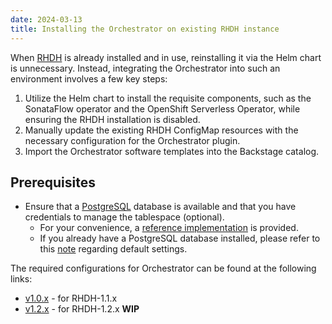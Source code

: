```yaml
---
date: 2024-03-13
title: Installing the Orchestrator on existing RHDH instance
---
```


When [RHDH](https://developers.redhat.com/rhdh) is already installed and in use, reinstalling it via the Helm chart is unnecessary. Instead, integrating the Orchestrator into such an environment involves a few key steps:

1. Utilize the Helm chart to install the requisite components, such as the SonataFlow operator and the OpenShift Serverless Operator, while ensuring the RHDH installation is disabled.
2. Manually update the existing RHDH ConfigMap resources with the necessary configuration for the Orchestrator plugin.
3. Import the Orchestrator software templates into the Backstage catalog.

## Prerequisites
- Ensure that a [PostgreSQL](https://www.postgresql.org/) database is available and that you have credentials to manage the tablespace (optional).
  - For your convenience, a [reference implementation](https://github.com/parodos-dev/orchestrator-helm-chart/blob/gh-pages/postgresql/README.md) is provided.
  - If you already have a PostgreSQL database installed, please refer to this [note](https://github.com/parodos-dev/orchestrator-helm-chart/blob/gh-pages/postgresql/README.md#note-the-default-settings-provided-in-postgresql-values-match-the-defaults-provided-in-the-orchestrator-values) regarding default settings.

The required configurations for Orchestrator can be found at the following links:
* [v1.0.x](https://github.com/parodos-dev/orchestrator-helm-chart/blob/gh-pages-stable-1.x/existing-rhdh.md) - for RHDH-1.1.x
* [v1.2.x](https://github.com/parodos-dev/orchestrator-helm-chart/blob/gh-pages/docs/existing-rhdh.md) - for RHDH-1.2.x **WIP**
